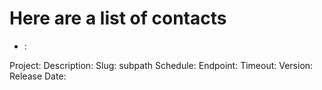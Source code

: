 # Here are a list of contacts
- : 

Project: 
Description: 
Slug: subpath
Schedule: 
Endpoint: 
Timeout: 
Version: 
Release Date: 
